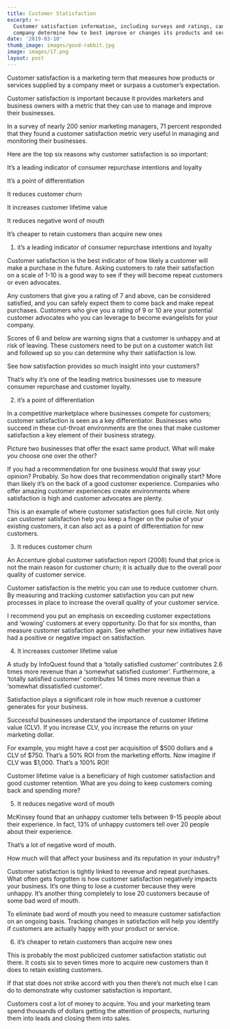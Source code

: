 ```yaml
---
title: Customer Statisfaction
excerpt: >-
  Customer satisfaction information, including surveys and ratings, can help a
  company determine how to best improve or changes its products and services.
date: '2019-03-10'
thumb_image: images/good-rabbit.jpg
image: images/17.png
layout: post
---
```

Customer satisfaction is a marketing term that measures how products or services supplied by a company meet or surpass a customer’s expectation.

Customer satisfaction is important because it provides marketers and business owners with a metric that they can use to manage and improve their businesses.

In a survey of nearly 200 senior marketing managers, 71 percent responded that they found a customer satisfaction metric very useful in managing and monitoring their businesses.

Here are the top six reasons why customer satisfaction is so important:

It’s a leading indicator of consumer repurchase intentions and loyalty

It’s a point of differentiation

It reduces customer churn

It increases customer lifetime value

It reduces negative word of mouth

It’s cheaper to retain customers than acquire new ones

1. it’s a leading indicator of consumer repurchase intentions and loyalty

Customer satisfaction is the best indicator of how likely a customer will make a purchase in the future. Asking customers to rate their satisfaction on a scale of 1-10 is a good way to see if they will become repeat customers or even advocates.

Any customers that give you a rating of 7 and above, can be considered satisfied, and you can safely expect them to come back and make repeat purchases. Customers who give you a rating of 9 or 10 are your potential customer advocates who you can leverage to become evangelists for your company.

Scores of 6 and below are warning signs that a customer is unhappy and at risk of leaving. These customers need to be put on a customer watch list and followed up so you can determine why their satisfaction is low.

See how satisfaction provides so much insight into your customers?

That’s why it’s one of the leading metrics businesses use to measure consumer repurchase and customer loyalty.

2. it’s a point of differentiation

In a competitive marketplace where businesses compete for customers; customer satisfaction is seen as a key differentiator. Businesses who succeed in these cut-throat environments are the ones that make customer satisfaction a key element of their business strategy.

Picture two businesses that offer the exact same product. What will make you choose one over the other?

If you had a recommendation for one business would that sway your opinion? Probably. So how does that recommendation originally start? More than likely it’s on the back of a good customer experience. Companies who offer amazing customer experiences create environments where satisfaction is high and customer advocates are plenty.

This is an example of where customer satisfaction goes full circle. Not only can customer satisfaction help you keep a finger on the pulse of your existing customers, it can also act as a point of differentiation for new customers.

3. It reduces customer churn

An Accenture global customer satisfaction report (2008) found that price is not the main reason for customer churn; it is actually due to the overall poor quality of customer service.

Customer satisfaction is the metric you can use to reduce customer churn. By measuring and tracking customer satisfaction you can put new processes in place to increase the overall quality of your customer service.

I recommend you put an emphasis on exceeding customer expectations and ‘wowing’ customers at every opportunity. Do that for six months, than measure customer satisfaction again. See whether your new initiatives have had a positive or negative impact on satisfaction.

4. It increases customer lifetime value

A study by InfoQuest found that a ‘totally satisfied customer’ contributes 2.6 times more revenue than a ‘somewhat satisfied customer’. Furthermore, a ‘totally satisfied customer’ contributes 14 times more revenue than a ‘somewhat dissatisfied customer’.

Satisfaction plays a significant role in how much revenue a customer generates for your business.

Successful businesses understand the importance of customer lifetime value (CLV). If you increase CLV, you increase the returns on your marketing dollar.

For example, you might have a cost per acquisition of $500 dollars and a CLV of $750. That’s a 50% ROI from the marketing efforts. Now imagine if CLV was $1,000. That’s a 100% ROI!

Customer lifetime value is a beneficiary of high customer satisfaction and good customer retention. What are you doing to keep customers coming back and spending more?

5. It reduces negative word of mouth

McKinsey found that an unhappy customer tells between 9-15 people about their experience. In fact, 13% of unhappy customers tell over 20 people about their experience.

That’s a lot of negative word of mouth.

How much will that affect your business and its reputation in your industry?

Customer satisfaction is tightly linked to revenue and repeat purchases. What often gets forgotten is how customer satisfaction negatively impacts your business. It’s one thing to lose a customer because they were unhappy. It’s another thing completely to lose 20 customers because of some bad word of mouth.

To eliminate bad word of mouth you need to measure customer satisfaction on an ongoing basis. Tracking changes in satisfaction will help you identify if customers are actually happy with your product or service.

6. it’s cheaper to retain customers than acquire new ones

This is probably the most publicized customer satisfaction statistic out there. It costs six to seven times more to acquire new customers than it does to retain existing customers.


If that stat does not strike accord with you then there’s not much else I can do to demonstrate why customer satisfaction is important.

Customers cost a lot of money to acquire. You and your marketing team spend thousands of dollars getting the attention of prospects, nurturing them into leads and closing them into sales.